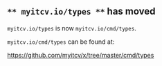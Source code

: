 ## `** myitcv.io/types **` has moved

`myitcv.io/types` is now `myitcv.io/cmd/types`.

`myitcv.io/cmd/types` can be found at:

https://github.com/myitcv/x/tree/master/cmd/types
